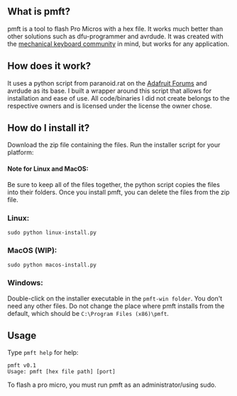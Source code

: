 ## What is pmft?

pmft is a tool to flash Pro Micros with a hex file. It works much better than other solutions such as dfu-programmer and avrdude. It was created with the [mechanical keyboard community](https://reddit.com/r/mechanicalkeyboards) in mind, but works for any application. 

## How does it work?

It uses a python script from paranoid.rat on the [Adafruit Forums](https://forums.adafruit.com/viewtopic.php?f=22&t=35335) and avrdude as its base. I built a wrapper around this script that allows for installation and ease of use. All code/binaries I did not create belongs to the respective owners and is licensed under the license the owner chose. 

## How do I install it?

Download the zip file containing the files. Run the installer script for your platform:

#### Note for Linux and MacOS:

Be sure to keep all of the files together, the python script copies the files into their folders. Once you install pmft, you can delete the files from the zip file. 

### Linux:

`sudo python linux-install.py`

### MacOS (WIP):

`sudo python macos-install.py`

### Windows:

Double-click on the installer executable in the `pmft-win folder`. You don't need any other files. Do not change the place where pmft installs from the default, which should be `C:\Program Files (x86)\pmft`. 

## Usage

Type `pmft help` for help:
```
pmft v0.1
Usage: pmft [hex file path] [port]
```
To flash a pro micro, you must run pmft as an administrator/using sudo. 

